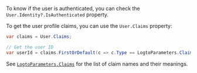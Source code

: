 To know if the user is authenticated, you can check the `User.Identity?.IsAuthenticated` property.

To get the user profile claims, you can use the `User.Claims` property:

```csharp
var claims = User.Claims;

// Get the user ID
var userId = claims.FirstOrDefault(c => c.Type == LogtoParameters.Claims.Subject)?.Value;
```

See [`LogtoParameters.Claims`](https://github.com/logto-io/csharp/blob/master/src/Logto.AspNetCore.Authentication/LogtoParameters.cs) for the list of claim names and their meanings.
